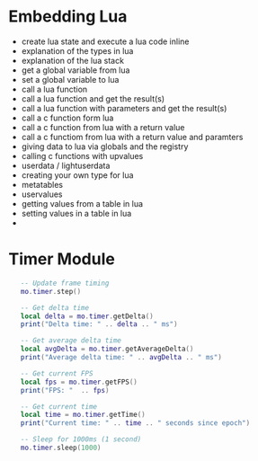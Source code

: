

# Embedding Lua

- create lua state and execute a lua code inline
- explanation of the types in lua
- explanation of the lua stack
- get a global variable from lua
- set a global variable to lua
- call a lua function
- call a lua function and get the result(s)
- call a lua function with parameters and get the result(s)
- call a c function form lua
- call a c function from lua with a return value
- call a c functiom from lua with a return value and paramters
- giving data to lua via globals and the registry
- calling c functions with upvalues
- userdata / lightuserdata
- creating your own type for lua
- metatables
- uservalues
- getting values from a table in lua
- setting values in a table in lua
- 



 # Timer Module

```lua
   -- Update frame timing
   mo.timer.step()

   -- Get delta time
   local delta = mo.timer.getDelta()
   print("Delta time: " .. delta .. " ms")

   -- Get average delta time
   local avgDelta = mo.timer.getAverageDelta()
   print("Average delta time: " .. avgDelta .. " ms")

   -- Get current FPS
   local fps = mo.timer.getFPS()
   print("FPS: "  .. fps)

   -- Get current time
   local time = mo.timer.getTime()
   print("Current time: " .. time .. " seconds since epoch")

   -- Sleep for 1000ms (1 second)
   mo.timer.sleep(1000)
```



